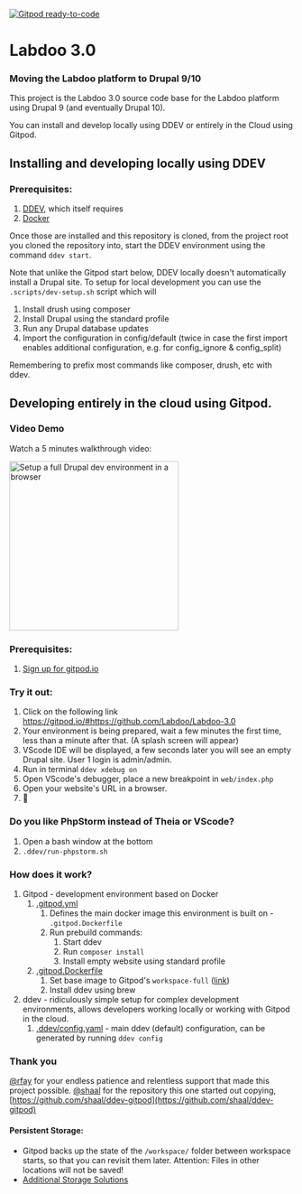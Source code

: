 [![Gitpod ready-to-code](https://img.shields.io/badge/Gitpod-ready--to--code-blue?logo=gitpod)](https://gitpod.io/#https://github.com/Labdoo/Labdoo-3.0)

# Labdoo 3.0
### Moving the Labdoo platform to Drupal 9/10
This project is the Labdoo 3.0 source code base for the Labdoo platform using Drupal 9 (and eventually Drupal 10).

You can install and develop locally using DDEV or entirely in the Cloud using Gitpod.

## Installing and developing locally using DDEV
### Prerequisites:
1. [DDEV](https://ddev.readthedocs.io/en/stable/), which itself requires
2. [Docker](https://docs.docker.com/)

Once those are installed and this repository is cloned, from the project root you cloned the repository into, start the DDEV environment using the command
`ddev start`.

Note that unlike the Gitpod start below, DDEV locally doesn't automatically install a Drupal site.  To setup for local development you can use the  `.scripts/dev-setup.sh` script which will
1.  Install drush using composer
2.  Install Drupal using the standard profile
3.  Run any Drupal database updates
4.  Import the configuration in config/default (twice in case the first import enables additional configuration, e.g. for config_ignore & config_split)

Remembering to prefix most commands like composer, drush, etc with ddev.
## Developing entirely in the cloud using Gitpod.
### Video Demo

Watch a 5 minutes walkthrough video:

<a href="http://www.youtube.com/watch?v=ifk5dF6rGy0"><img src="https://user-images.githubusercontent.com/22901/107867673-c6fc7080-6e4a-11eb-81c9-542cd779026b.png" width=300 alt="Setup a full Drupal dev environment in a browser"></a>

### Prerequisites:
1. [Sign up for gitpod.io](https://gitpod.io/login)

### Try it out:
1. Click on the following link
  https://gitpod.io/#https://github.com/Labdoo/Labdoo-3.0
1. Your environment is being prepared, wait a few minutes the first time, less than a minute after that. (A splash screen will appear)
1. VScode IDE will be displayed, a few seconds later you will see an empty Drupal site.  User 1 login is admin/admin.
1. Run in terminal `ddev xdebug on`
1. Open VScode's debugger, place a new breakpoint in `web/index.php`
1. Open your website's URL in a browser.
1. :tada:

### Do you like PhpStorm instead of Theia or VScode?
1. Open a bash window at the bottom
2. `.ddev/run-phpstorm.sh`

### How does it work?
1. Gitpod - development environment based on Docker
    1. [.gitpod.yml](https://github.com/shaal/ddev-gitpod/blob/main/.gitpod.yml)
        1. Defines the main docker image this environment is built on - `.gitpod.Dockerfile`
        1. Run prebuild commands:
            1. Start ddev
            1. Run `composer install`
            1. Install empty website using standard profile
    1. [.gitpod.Dockerfile](https://github.com/shaal/ddev-gitpod/blob/main/.gitpod.Dockerfile)
        1. Set base image to Gitpod's `workspace-full` ([link](https://github.com/gitpod-io/workspace-images/tree/master/full))
        1. Install ddev using brew
1. ddev - ridiculously simple setup for complex development environments, allows developers working locally or working with Gitpod in the cloud.
    1. [.ddev/config.yaml](https://github.com/shaal/ddev-gitpod/blob/main/.ddev/config.yaml) - main ddev (default) configuration, can be generated by running `ddev config`

### Thank you
[@rfay](https://github.com/rfay) for your endless patience and relentless support that made this project possible.
[@shaal](https://github.com/shaal) for the repository this one started out copying, [https://github.com/shaal/ddev-gitpod](https://github.com/shaal/ddev-gitpod)
#### Persistent Storage:
* Gitpod backs up the state of the `/workspace/` folder between workspace starts, so that you can revisit them later. Attention: Files in other locations will not be saved!
* [Additional Storage Solutions](https://www.gitpod.io/docs/self-hosted/latest/install/storage)
